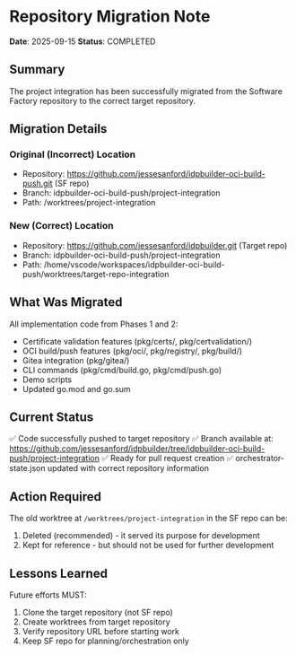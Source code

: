 # Repository Migration Note

**Date**: 2025-09-15
**Status**: COMPLETED

## Summary

The project integration has been successfully migrated from the Software Factory repository to the correct target repository.

## Migration Details

### Original (Incorrect) Location
- Repository: https://github.com/jessesanford/idpbuilder-oci-build-push.git (SF repo)
- Branch: idpbuilder-oci-build-push/project-integration
- Path: /worktrees/project-integration

### New (Correct) Location
- Repository: https://github.com/jessesanford/idpbuilder.git (Target repo)
- Branch: idpbuilder-oci-build-push/project-integration
- Path: /home/vscode/workspaces/idpbuilder-oci-build-push/worktrees/target-repo-integration

## What Was Migrated

All implementation code from Phases 1 and 2:
- Certificate validation features (pkg/certs/, pkg/certvalidation/)
- OCI build/push features (pkg/oci/, pkg/registry/, pkg/build/)
- Gitea integration (pkg/gitea/)
- CLI commands (pkg/cmd/build.go, pkg/cmd/push.go)
- Demo scripts
- Updated go.mod and go.sum

## Current Status

✅ Code successfully pushed to target repository
✅ Branch available at: https://github.com/jessesanford/idpbuilder/tree/idpbuilder-oci-build-push/project-integration
✅ Ready for pull request creation
✅ orchestrator-state.json updated with correct repository information

## Action Required

The old worktree at `/worktrees/project-integration` in the SF repo can be:
1. Deleted (recommended) - it served its purpose for development
2. Kept for reference - but should not be used for further development

## Lessons Learned

Future efforts MUST:
1. Clone the target repository (not SF repo)
2. Create worktrees from target repository
3. Verify repository URL before starting work
4. Keep SF repo for planning/orchestration only